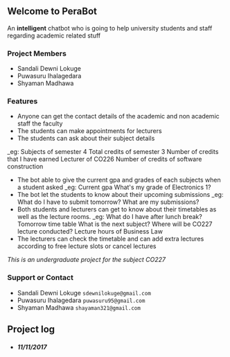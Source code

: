 ## Welcome to PeraBot

An **intelligent** chatbot who is going to help university students and staff regarding academic related stuff

### Project Members

- Sandali Dewni Lokuge
- Puwasuru Ihalagedara 
- Shyaman Madhawa

### Features

- Anyone can get the contact details of the academic and non academic staff the faculty
- The students can make appointments for lecturers
- The students can ask about their subject details

_eg: Subjects of semester 4
    Total credits of semester 3
    Number of credits that I have earned
    Lecturer of CO226
    Number of credits of software construction
- The bot able to give the current gpa and grades of each subjects when a student asked
_eg: Current gpa
    What's my grade of Electronics 1?
- The bot let the students to know about their upcoming submissions
_eg: What do I have to submit tomorrow?
    What are my submissions?
- Both students and lecturers can get to know about their timetables as well as the lecture rooms.
_eg: What do I have after lunch break?
    Tomorrow time table 
    What is the next subject?
    Where will be CO227 lecture conducted?
    Lecture hours of Business Law
- The lecturers can check the timetable and can add extra lectures according to free lecture slots or cancel lectures

_This is an undergraduate project for the subject CO227_

### Support or Contact

- Sandali Dewni Lokuge    `sdewnilokuge@gmail.com `
- Puwasuru Ihalagedara    `puwasuru95@gmail.com `
- Shyaman Madhawa         `shayaman321@gmail.com`





## Project log

- ##### 11/11/2017
